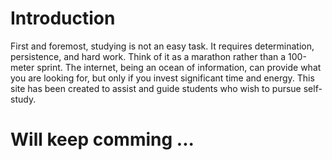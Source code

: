 # Introduction
First and foremost, studying is not an easy task. It requires determination, persistence, and hard work. Think of it as a marathon rather than a 100-meter sprint. The internet, being an ocean of information, can provide what you are looking for, but only if you invest significant time and energy. This site has been created to assist and guide students who wish to pursue self-study.

# Will keep comming ...




